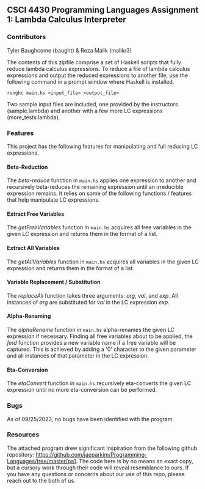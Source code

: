 ## CSCI 4430 Programming Languages Assignment 1: Lambda Calculus Interpreter

### Contributors

Tyler Baughcome (baught) & Reza Malik (malikr3)

The contents of this zipfile comprise a set of Haskell scripts that fully reduce lambda calculus expressions. To reduce a file of lambda calculus expressions and output the reduced expressions to another file, use the following command in a prompt window where Haskell is installed.

```
runghc main.hs <input_file> <output_file>
```

Two sample input files are included, one provided by the instructors (sample.lambda) and another with a few more LC expressions (more_tests.lambda).

### Features

This project has the following features for manipulating and full reducing LC expressions.

#### Beta-Reduction

The _beta-reduce_ function in `main.hs` applies one expression to another and recursively beta-reduces the remaining expression until an irreducible expression remains. It relies on some of the following functions / features that help manipulate LC expressions.

#### Extract Free Variables

The _getFreeVariables_ function in `main.hs` acquires all free variables in the given LC expression and returns them in the format of a list.

#### Extract All Variables

The _getAllVariables_ function in `main.hs` acquires all variables in the given LC expression and returns them in the format of a list.

#### Variable Replacement / Substitution

The _replaceAll_ function takes three arguments: _arg_, _val_, and _exp_. All instances of _arg_ are substituted for _val_ in the LC expression _exp_.

#### Alpha-Renaming

The _alphaRename_ function in `main.hs` alpha-renames the given LC expression if necessary. Finding all free variables about to be applied, the _find_ function provides a new variable name if a free variable will be captured. This is achieved by adding a '0' character to the given parameter and all instances of that parameter in the LC expression.

#### Eta-Conversion

The _etaConvert_ function in `main.hs` recursively eta-converts the given LC expression until no more eta-conversion can be performed.

### Bugs

As of 09/25/2023, no bugs have been identified with the program.

### Resources

The attached program drew significant inspiration from the following github repository: https://github.com/jaeparkim/Programming-Languages/tree/master/pa1. The code here is by no means an exact copy, but a cursory work through their code will reveal resemblance to ours. If you have any questions or concerns about our use of this repo, please reach out to the both of us.
